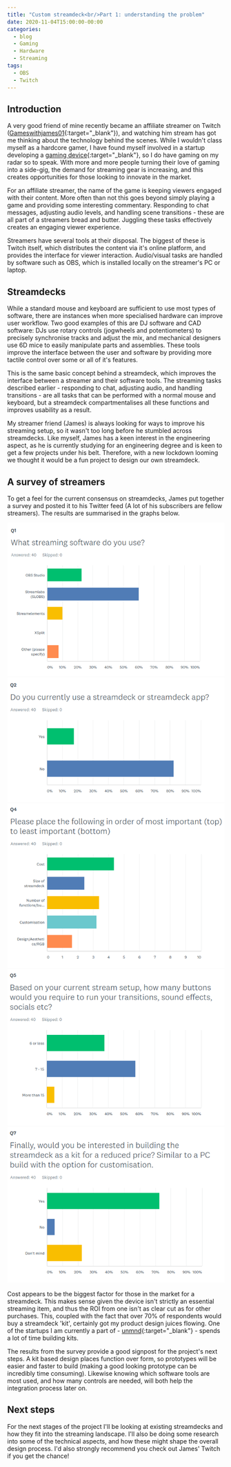 ```yaml
---
title: "Custom streamdeck<br/>Part 1: understanding the problem"
date: 2020-11-04T15:00:00-00:00
categories:
  - blog
  - Gaming
  - Hardware
  - Streaming
tags:
  - OBS
  - Twitch
---
```


## Introduction
A very good friend of mine recently became an affiliate streamer on Twitch ([Gameswithjames01](https://www.twitch.tv/gameswithjames01){:target="_blank"}), and watching him stream has got me thinking about the technology behind the scenes. While I wouldn't class myself as a hardcore gamer, I have found myself involved in a startup developing a [gaming device](https://hackaday.io/project/12854-six-axis-joystick){:target="_blank"}, so I do have gaming on my radar so to speak. With more and more people turning their love of gaming into a side-gig, the demand for streaming gear is increasing, and this creates opportunities for those looking to innovate in the market.

For an affiliate streamer, the name of the game is keeping viewers engaged with their content. More often than not this goes beyond simply playing a game and providing some interesting commentary. Responding to chat messages, adjusting audio levels, and handling scene transitions - these are all part of a streamers bread and butter. Juggling these tasks effectively creates an engaging viewer experience.

Streamers have several tools at their disposal. The biggest of these is Twitch itself, which distributes the content via it's online platform, and provides the interface for viewer interaction. Audio/visual tasks are handled by software such as OBS, which is installed locally on the streamer's PC or laptop. 

## Streamdecks
While a standard mouse and keyboard are sufficient to use most types of software, there are instances when more specialised hardware can improve user workflow. Two good examples of this are DJ software and CAD software: DJs use rotary controls (jogwheels and potentiometers) to precisely synchronise tracks and adjust the mix, and mechanical designers use 6D mice to easily manipulate parts and assemblies. These tools improve the interface between the user and software by providing more tactile control over some or all of it's features.

This is the same basic concept behind a streamdeck, which improves the interface between a streamer and their software tools. The streaming tasks described earlier - responding to chat, adjusting audio, and handling transitions - are all tasks that can be performed with a normal mouse and keyboard, but a streamdeck compartmentalises all these functions and improves usability as a result.

My streamer friend (James) is always looking for ways to improve his streaming setup, so it wasn't too long before he stumbled across streamdecks. Like myself, James has a keen interest in the engineering aspect, as he is currently studying for an engineering degree and is keen to get a few projects under his belt. Therefore, with a new lockdown looming we thought it would be a fun project to design our own streamdeck.

## A survey of streamers
To get a feel for the current consensus on streamdecks, James put together a survey and posted it to his Twitter feed (A lot of his subscribers are fellow streamers). The results are summarised in the graphs below.

![](/assets/images/Q1.png)
![](/assets/images/Q2.png)
![](/assets/images/Q4.png)
![](/assets/images/Q5.png)
![](/assets/images/Q7.png)

Cost appears to be the biggest factor for those in the market for a streamdeck. This makes sense given the device isn't strictly an essential streaming item, and thus the ROI from one isn't as clear cut as for other purchases. This, coupled with the fact that over 70% of respondents would buy a streamdeck 'kit', certainly got my product design juices flowing. One of the startups I am currently a part of - [unmnd](http://unmnd.com/){:target="_blank"} - spends a lot of time building kits.

The results from the survey provide a good signpost for the project's next steps. A kit based design places function over form, so prototypes will be easier and faster to build (making a good looking prototype can be incredibly time consuming). Likewise knowing which software tools are most used, and how many controls are needed, will both help the integration process later on.

## Next steps
For the next stages of the project I'll be looking at existing streamdecks and how they fit into the streaming landscape. I'll also be doing some research into some of the technical aspects, and how these might shape the overall design process. I'd also strongly recommend you check out James' Twitch if you get the chance!



